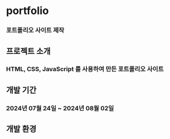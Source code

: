 # portfolio

### 포트폴리오 사이트 제작

## 프로젝트 소개

### HTML, CSS, JavaScript 를 사용하여 만든 포트폴리오 사이트

## 개발 기간

### 2024년 07월 24일 ~ 2024년 08월 02일

## 개발 환경
